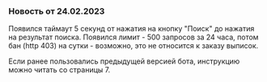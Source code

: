 ### Новость от 24.02.2023
Появился таймаут 5 секунд от нажатия на кнопку "Поиск" до нажатия на результат поиска.
Появился лимит - 500 запросов за 24 часа, потом бан (http 403) на сутки - возможно, это не относится к заказу выписок.


Если ранее пользовались предыдущей версией бота, инструкцию можно читать со страницы 7.
